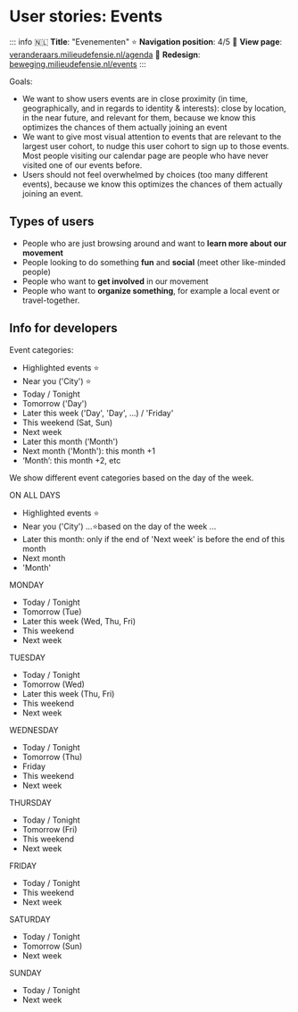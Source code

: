 # User stories: Events

::: info
🇳🇱 **Title**: "Evenementen"
⭐️ **Navigation position**: 4/5
🔗 **View page**: [veranderaars.milieudefensie.nl/agenda](https://veranderaars.milieudefensie.nl/agenda)
🔗 **Redesign**: [beweging.milieudefensie.nl/events](https://beweging.milieudefensie.nl/events)
:::

Goals:

- We want to show users events are in close proximity (in time, geographically, and in regards to identity & interests): close by location, in the near future, and relevant for them, because we know this optimizes the chances of them actually joining an event
- We want to give most visual attention to events that are relevant to the largest user cohort, to nudge this user cohort to sign up to those events. Most people visiting our calendar page are people who have never visited one of our events before.
- Users should not feel overwhelmed by choices (too many different events), because we know this optimizes the chances of them actually joining an event.

## Types of users

- People who are just browsing around and want to **learn more about our movement**
- People looking to do something **fun** and **social** (meet other like-minded people)
- People who want to **get involved** in our movement
- People who want to **organize something**, for example a local event or travel-together.

## Info for developers

Event categories:

- Highlighted events ⭐️
- Near you ('City') ⭐️
- Today / Tonight
- Tomorrow ('Day')
- Later this week ('Day',
  'Day',
  ...) / 'Friday'
- This weekend (Sat,
  Sun)
- Next week
- Later this month (‘Month')
- Next month ('Month'): this month +1
- ‘Month’: this month +2,
  etc

We show different event categories based on the day of the week.

ON ALL DAYS

- Highlighted events ⭐️
- Near you ('City')
  ...⭐️based on the day of the week ...
- Later this month: only if the end of 'Next week' is before the end of this month
- Next month
- 'Month'

MONDAY

- Today / Tonight
- Tomorrow (Tue)
- Later this week (Wed,
  Thu,
  Fri)
- This weekend
- Next week

TUESDAY

- Today / Tonight
- Tomorrow (Wed)
- Later this week (Thu,
  Fri)
- This weekend
- Next week

WEDNESDAY

- Today / Tonight
- Tomorrow (Thu)
- Friday
- This weekend
- Next week

THURSDAY

- Today / Tonight
- Tomorrow (Fri)
- This weekend
- Next week

FRIDAY

- Today / Tonight
- This weekend
- Next week

SATURDAY

- Today / Tonight
- Tomorrow (Sun)
- Next week

SUNDAY

- Today / Tonight
- Next week
